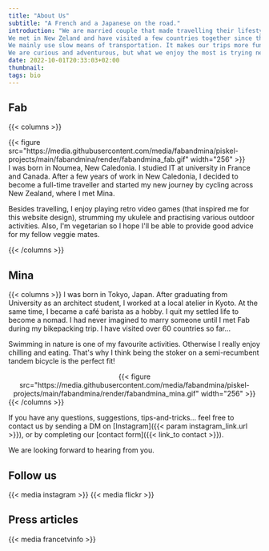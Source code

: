 ```yaml
---
title: "About Us"
subtitle: "A French and a Japanese on the road."
introduction: "We are married couple that made travelling their lifestyle. 
We met in New Zeland and have visited a few countries together since then. 
We mainly use slow means of transportation. It makes our trips more fun and interesting.
We are curious and adventurous, but what we enjoy the most is trying new food!"
date: 2022-10-01T20:33:03+02:00
thumbnail:
tags: bio
---
```

## Fab
{{< columns >}}
<div style="text-align:left">
{{< figure src="https://media.githubusercontent.com/media/fabandmina/piskel-projects/main/fabandmina/render/fabandmina_fab.gif" width="256" >}}
</div>
I was born in Noumea, New Caledonia. I studied IT at university in France and Canada. After a few years of work in New Caledonia, I decided to become a full-time traveller and started my new journey by cycling across New Zealand, where I met Mina.

Besides travelling, I enjoy playing retro video games (that inspired me for this website design), strumming my ukulele and practising various outdoor activities. Also, I'm vegetarian so I hope I'll be able to provide good advice for my fellow veggie mates. 

{{< /columns >}}


## Mina
{{< columns >}}
I was born in Tokyo, Japan. After graduating from University as an architect student, I worked at a local atelier in Kyoto. At the same time, I became a café barista as a hobby. I quit my settled life to become a nomad. I had never imagined to marry someone until I met Fab during my bikepacking trip. I have visited over 60 countries so far...

Swimming in nature is one of my favourite activities. Otherwise I really enjoy chilling and eating. That's why I think being the stoker on a semi-recumbent tandem bicycle is the perfect fit!

<div style="text-align:center">
{{< figure src="https://media.githubusercontent.com/media/fabandmina/piskel-projects/main/fabandmina/render/fabandmina_mina.gif" width="256" >}}
</div>
{{< /columns >}}

If you have any questions, suggestions, tips-and-tricks... feel free to contact us by sending a DM on [Instagram]({{< param instagram_link.url >}}), or by completing our [contact form]({{< link_to contact >}}).

We are looking forward to hearing from you.

## Follow us
{{< media instagram >}}
{{< media flickr >}}

## Press articles
{{< media francetvinfo >}}
